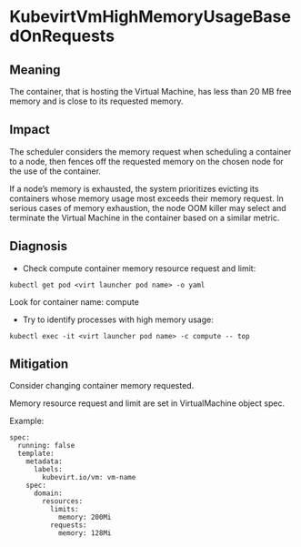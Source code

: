 # KubevirtVmHighMemoryUsageBasedOnRequests

## Meaning

The container, that is hosting the Virtual Machine, has less than 20 MB free memory and is close to its requested memory.

## Impact

The scheduler considers the memory request when scheduling a container to a node, then fences off the requested memory on the chosen node for the use of the container.

If a node’s memory is exhausted, the system prioritizes evicting its containers whose memory usage most exceeds their memory request. In serious cases of memory exhaustion, the node OOM killer may select and terminate the Virtual Machine in the container based on a similar metric.

## Diagnosis

- Check compute container memory resource request and limit:
```
kubectl get pod <virt launcher pod name> -o yaml
```
Look for container name: compute

- Try to identify processes with high memory usage:
```
kubectl exec -it <virt launcher pod name> -c compute -- top
```

## Mitigation

Consider changing container memory requested.

Memory resource request and limit are set in VirtualMachine object spec.

Example:
```
spec:
  running: false
  template:
    metadata:
      labels:
        kubevirt.io/vm: vm-name
    spec:
      domain:
        resources:
          limits:
            memory: 200Mi
          requests:
            memory: 128Mi
```
